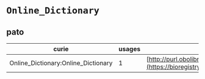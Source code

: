 # `Online_Dictionary`

## pato

| curie                               |   usages | nodes                                                                                                             |
|-------------------------------------|----------|-------------------------------------------------------------------------------------------------------------------|
| Online_Dictionary:Online_Dictionary |        1 | [http://purl.obolibrary.org/obo/PATO:0001794](https://bioregistry.io/http://purl.obolibrary.org/obo/PATO:0001794) |
